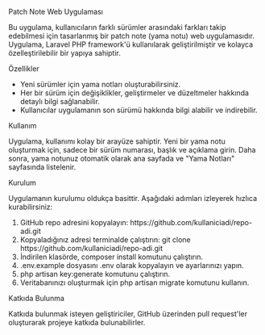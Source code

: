 <p>Patch Note Web Uygulaması<p>
<p>Bu uygulama, kullanıcıların farklı sürümler arasındaki farkları takip edebilmesi için tasarlanmış bir patch note (yama notu) web uygulamasıdır. Uygulama, Laravel PHP framework'ü kullanılarak geliştirilmiştir ve kolayca özelleştirilebilir bir yapıya sahiptir.</p>

<p>Özellikler<p>
<ul>
  <li>Yeni sürümler için yama notları oluşturabilirsiniz.</li>
  <li>Her bir sürüm için değişiklikler, geliştirmeler ve düzeltmeler hakkında detaylı bilgi sağlanabilir.</li>
  <li>Kullanıcılar uygulamanın son sürümü hakkında bilgi alabilir ve indirebilir.</li>
</ul>

<p>Kullanım</p>
<p>Uygulama, kullanımı kolay bir arayüze sahiptir. Yeni bir yama notu oluşturmak için, sadece bir sürüm numarası, başlık ve açıklama girin. Daha sonra, yama notunuz otomatik olarak ana sayfada ve "Yama Notları" sayfasında listelenir.</p>

<p>Kurulum</p>
<p>Uygulamanın kurulumu oldukça basittir. Aşağıdaki adımları izleyerek hızlıca kurabilirsiniz:</p>
<ol>
  <li>GitHub repo adresini kopyalayın: https://github.com/kullaniciadi/repo-adi.git</li>
  <li>Kopyaladığınız adresi terminalde çalıştırın: git clone https://github.com/kullaniciadi/repo-adi.git</li>
  <li>İndirilen klasörde, composer install komutunu çalıştırın.</li>
  <li>.env.example dosyasını .env olarak kopyalayın ve ayarlarınızı yapın.</li>
  <li>php artisan key:generate komutunu çalıştırın.</li>
  <li>Veritabanınızı oluşturmak için php artisan migrate komutunu kullanın.</li>
</ol>

<p>Katkıda Bulunma</p>
<p>Katkıda bulunmak isteyen geliştiriciler, GitHub üzerinden pull request'ler oluşturarak projeye katkıda bulunabilirler.</p>
